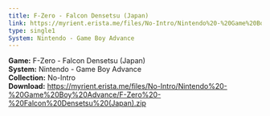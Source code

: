 ```yaml
---
title: F-Zero - Falcon Densetsu (Japan)
link: https://myrient.erista.me/files/No-Intro/Nintendo%20-%20Game%20Boy%20Advance/F-Zero%20-%20Falcon%20Densetsu%20(Japan).zip
type: single1
System: Nintendo - Game Boy Advance
---
```

<b>Game:</b> F-Zero - Falcon Densetsu (Japan)<br>
<b>System:</b> Nintendo - Game Boy Advance<br>
<b>Collection:</b> No-Intro<br>
<b>Download:</b> https://myrient.erista.me/files/No-Intro/Nintendo%20-%20Game%20Boy%20Advance/F-Zero%20-%20Falcon%20Densetsu%20(Japan).zip